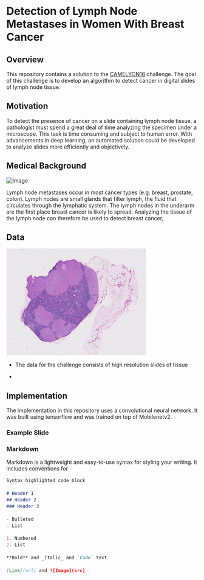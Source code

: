 # Detection of Lymph Node Metastases in Women With Breast Cancer

## Overview

This repository contains a solution to the [CAMELYON16](https://camelyon16.grand-challenge.org/Home/) challenge. The goal of this challenge is to develop an algorithm to detect cancer in digital slides of lymph node tissue.

## Motivation

To detect the presence of cancer on a slide containing lymph node tissue, a pathologist must spend a great deal of time analyzing the specimen under a microscope. This task is time consuming and subject to human error. With advancements in deep learning, an automated solution could be developed to analyze slides more efficiently and objectively. 

## Medical Background

![Image](https://grand-challenge-public-prod.s3.amazonaws.com/f/challenge/65/5ec25408-41fb-4075-a95f-4e855caee0c3/lymphNode.png)

Lymph node metastases occur in most cancer types (e.g. breast, prostate, colon). Lymph nodes are small glands that filter lymph, the fluid that circulates through the lymphatic system. The lymph nodes in the underarm are the first place breast cancer is likely to spread. Analyzing the tissue of the lymph node can therefore be used to detect breast cancer[.](https://camelyon16.grand-challenge.org/Background/) 


## Data

![Image](https://github.com/dberg258/Deep-Learning-For-Breast-Cancer-Detection/blob/main/Images/full_slide.png)

- The data for the challenge consists of high resolution slides of tissue

- 

## Implementation

The implementation in this repository uses a convolutional neural network. It was built using tensorflow and was trained on top of Mobilenetv2.



### Example Slide 

### Markdown

Markdown is a lightweight and easy-to-use syntax for styling your writing. It includes conventions for

```markdown
Syntax highlighted code block

# Header 1
## Header 2
### Header 3

- Bulleted
- List

1. Numbered
2. List

**Bold** and _Italic_ and `Code` text

[Link](url) and ![Image](src)
```



